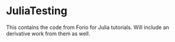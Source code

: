 JuliaTesting
============
This contains the code from Forio for Julia tutorials.  Will include an derivative work from them as well.
